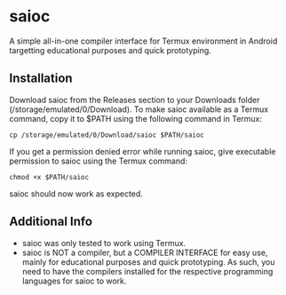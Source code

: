# saioc
A simple all-in-one compiler interface for Termux environment in Android targetting educational purposes and quick prototyping.

## Installation
Download saioc from the Releases section to your Downloads folder (/storage/emulated/0/Download). To make saioc available as a Termux command, copy it to $PATH using the following command in Termux:
```
cp /storage/emulated/0/Download/saioc $PATH/saioc
```
If you get a permission denied error while running saioc, give executable permission to saioc using the Termux command:
```
chmod +x $PATH/saioc
```
saioc should now work as expected.

## Additional Info
* saioc was only tested to work using Termux.
* saioc is NOT a compiler, but a COMPILER INTERFACE for easy use, mainly for educational purposes and quick prototyping. As such, you need to have the compilers installed for the respective programming languages for saioc to work.
